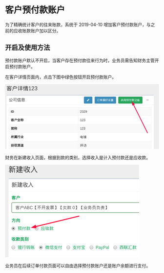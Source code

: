 # 客户预付款账户

为了精确统计客户的往来账款，系统于 2019-04-10 增加客户预付款账户，与之前的应收账款账户加以区分。

## 开启及使用方法

预付款账户默认不开启，当客户存在预付款往来行为时，业务员需告知财务主管开启预付款账户。

在客户详情页面内，点击下图中绿色按钮开启预付款账户。

![](images/customer-switch-enable-advance.png)

财务在新建收入页面，根据到款的类别，选择收入是计入预付款还是应收款。

![新建首页页面选择预付款还是应收款](images/income-type-advance.png)

业务员在后续订单付款页面可以自由选择预付款账户还是账户余额进行支付。

